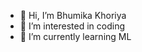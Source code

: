 - 👋 Hi, I’m Bhumika Khoriya
- 👀 I’m interested in coding
- 🌱 I’m currently learning ML

<!---
Bhumiikkaaa/Bhumiikkaaa is a ✨ special ✨ repository because its `README.md` (this file) appears on your GitHub profile.
You can click the Preview link to take a look at your changes.
--->
